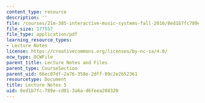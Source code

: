 ```yaml
---
content_type: resource
description: ''
file: /courses/21m-385-interactive-music-systems-fall-2016/8ed1b7fc789ecd013a6ad6feea288320_MIT21M_385F16_L5.pdf
file_size: 177557
file_type: application/pdf
learning_resource_types:
- Lecture Notes
license: https://creativecommons.org/licenses/by-nc-sa/4.0/
ocw_type: OCWFile
parent_title: Lecture Notes and Files
parent_type: CourseSection
parent_uid: 66ec87df-2a76-358e-2dff-09c2e2b52361
resourcetype: Document
title: Lecture Notes 5
uid: 8ed1b7fc-789e-cd01-3a6a-d6feea288320
---
```

